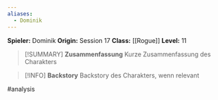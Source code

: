 ```yaml
---
aliases:
  - Dominik
---
```

**Spieler:** Dominik
**Origin:** Session 17
**Class:** [[Rogue]]
**Level:** 11

>[!SUMMARY] **Zusammenfassung**
>Kurze Zusammenfassung des Charakters

>[!INFO] **Backstory**
>Backstory des Charakters, wenn relevant

#analysis